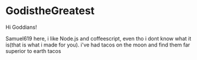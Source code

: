 # GodistheGreatest

Hi Goddians!

Samuel619 here, i like Node.js and coffeescript, even tho i dont know what it is(that is what i made for you).
i've had tacos on the moon and find them far superior to earth tacos
